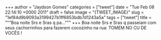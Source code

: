 
+++
author = "Jaydson Gomes"
categories = ["tweet"]
date = "Tue Feb 08 22:14:10 +0000 2011"
draft = false
image = "{TWEET_IMAGE}"
slug = "1ef84d9b9093a3199427b1ff6853bdb7d1243a5a"
tags = ["tweet"]
title = """Boa noite Srs e Sras q pa..."""
+++
Boa noite Srs e Sras q passeiam com seus cachorrinhos para fazerem cocozinho na rua: TOMEM NO CU DE VOCÊS !
